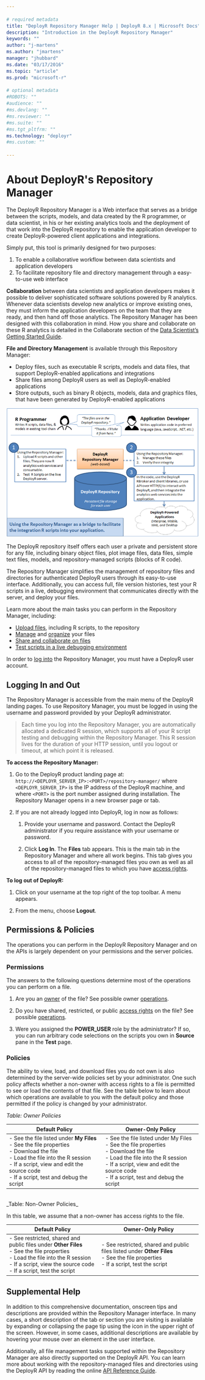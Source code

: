 ```yaml
---

# required metadata
title: "DeployR Repository Manager Help | DeployR 8.x | Microsoft Docs"
description: "Introduction in the DeployR Repository Manager"
keywords: ""
author: "j-martens"
ms.author: "jmartens"
manager: "jhubbard"
ms.date: "03/17/2016"
ms.topic: "article"
ms.prod: "microsoft-r"

# optional metadata
#ROBOTS: ""
#audience: ""
#ms.devlang: ""
#ms.reviewer: ""
#ms.suite: ""
#ms.tgt_pltfrm: ""
ms.technology: "deployr"
#ms.custom: ""

---
```


# About DeployR's Repository Manager

The DeployR Repository Manager is a Web interface that serves as a bridge between the scripts, models, and data created by the R programmer, or data scientist, in his or her existing analytics tools and the deployment of that work into the DeployR repository to enable the application developer to create DeployR-powered client applications and integrations.

Simply put, this tool is primarily designed for two purposes:

1. To enable a collaborative workflow between data scientists and application developers
2. To facilitate repository file and directory management through a easy-to-use web interface

**Collaboration** between data scientists and application developers makes it possible to deliver sophisticated software solutions powered by R analytics. Whenever data scientists develop new analytics or improve existing ones, they must inform the application developers on the team that they are ready, and then hand off those analytics. The Repository Manager has been designed with this collaboration in mind. How you share and collaborate on these R analytics is detailed in the Collaborate section of the [Data Scientist’s Getting Started Guide](../deployr/deployr-data-scientist-getting-started.md#collaborate).

**File and Directory Management** is available through this Repository Manager:	
-  Deploy files, such as executable R scripts, models and data files, that support DeployR-enabled applications and integrations
-  Share files among DeployR users as well as DeployR-enabled applications
-  Store outputs, such as binary R objects, models, data and graphics files, that have been generated by DeployR-enabled applications

![](media/deployr-repository-manager-about/usingrepoman.png)  

The DeployR repository itself offers each user a private and persistent store for any file, including binary object files, plot image files, data files, simple text files, models, and repository-managed scripts (blocks of R code).

The Repository Manager simplifies the management of repository files and directories for authenticated DeployR users through its easy-to-use interface. Additionally, you can access full, file version histories, test your R scripts in a live, debugging environment that communicates directly with the server, and deploy your files.

Learn more about the main tasks you can perform in the Repository Manager, including:

-  [Upload files](../deployr/deployr-repository-manager-files.md#uploading-files), including R scripts, to the repository
-  [Manage](../deployr/deployr-repository-manager-files.md) and [organize](../deployr/deployr-repository-manager-directories.md) your files
-  [Share and collaborate on files](../deployr/deployr-repository-manager-files.md#about-file-properties)
-  [Test scripts in a live debugging environment](../deployr/deployr-repository-manager-testing-debugging-scripts.md)

In order to [log into](#logging-in-and-out) the Repository Manager, you must have a DeployR user account.

## Logging In and Out

The Repository Manager is accessible from the main menu of the DeployR landing pages. To use Repository Manager, you must be logged in using the username and password provided by your DeployR administrator.

>Each time you log into the Repository Manager, you are automatically allocated a dedicated R session, which supports all of your R script testing and debugging within the Repository Manager. This R session lives for the duration of your HTTP session, until you logout or timeout, at which point it is released.

**To access the Repository Manager:**

1.  Go to the DeployR product landing page at: `http://<DEPLOYR_SERVER_IP>:<PORT>/repository-manager/` where `<DEPLOYR_SERVER_IP>` is the IP address of the DeployR machine, and where `<PORT>` is the port number assigned during installation. The Repository Manager opens in a new browser page or tab.

1.  If you are not already logged into DeployR, log in now as follows:
	1.  Provide your username and password. Contact the DeployR administrator if you require assistance with your username or password.

	1.  Click **Log In**. The **Files** tab appears. This is the main tab in the Repository Manager and where all work begins. This tab gives you access to all of the repository-managed files you own as well as all of the repository-managed files to which you have [access rights](../deployr/deployr-repository-manager-files.md#about-file-properties).

**To log out of DeployR:**

1.  Click on your username at the top right of the top toolbar. A menu appears.

1.  From the menu, choose  **Logout**.

<a name="permissions-policies"></a>
## Permissions & Policies

The operations you can perform in the DeployR Repository Manager and on the APIs is largely dependent on your permissions and the server policies.

### Permissions

The answers to the following questions determine most of the operations you can perform on a file.

1.  Are you an [owner](../deployr/deployr-repository-manager-files.md#adding-and-removing-owners) of the file? See possible owner [operations](../deployr/deployr-repository-manager-files.md).

1.  Do you have shared, restricted, or public [access rights](../deployr/deployr-repository-manager-files.md#about-file-properties) on the file? See possible [operations](../deployr/deployr-repository-manager-files.md).

1.  Were you assigned the **POWER_USER** role by the administrator? If so, you can run arbitrary code selections on the scripts you own in **Source** pane in the **Test** page.

### Policies

The ability to view, load, and download files you do not own is also determined by the server-wide policies set by your administrator. One such policy affects whether a non-owner with access rights to a file is permitted to see or load the contents of that file. See the table below to learn about which operations are available to you with the default policy and those permitted if the policy is changed by your administrator.

_Table: Owner Policies_

|Default Policy|Owner-Only Policy|
|------------------------------------|------------------------------------|
|- See the file listed under **My Files**<br/>- See the file properties<br/>- Download the file<br/>- Load the file into the R session<br/>- If a script, view and edit the source code<br/>- If a script, test and debug the script|- See the file listed under My Files<br/>- See the file properties<br/>- Download the file<br/>- Load the file into the R session<br/>- If a script, view and edit the source code<br/>- If a script, test and debug the script|

<br/>
_Table: Non-Owner Policies_

In this table, we assume that a non-owner has access rights to the file.

|Default Policy|Owner-Only Policy|
|------------------------------------|------------------------------------|
|- See restricted, shared and public files under **Other Files**<br/>- See the file properties<br/>- Load the file into the R session<br/>- If a script, view the source code<br/>- If a script, test the script|- See restricted, shared and public files listed under **Other Files**<br/>- See the file properties<br/>- If a script, test the script|

## Supplemental Help

In addition to this comprehensive documentation, onscreen tips and descriptions are provided within the Repository Manager interface. In many cases, a short description of the tab or section you are visiting is available by expanding or collapsing the page tip using the icon in the upper right of the screen. However, in some cases, additional descriptions are available by hovering your mouse over an element in the user interface.

Additionally, all file management tasks supported within the Repository Manager are also directly supported on the DeployR API. You can learn more about working with the repository-managed files and directories using the DeployR API by reading the online [API Reference Guide](../deployr/deployr-api-reference.md).

